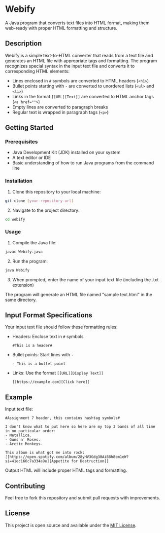 # Webify

A Java program that converts text files into HTML format, making them web-ready with proper HTML formatting and structure.

## Description

Webify is a simple text-to-HTML converter that reads from a text file and generates an HTML file with appropriate tags and formatting. The program recognizes special syntax in the input text file and converts it to corresponding HTML elements:

- Lines enclosed in `#` symbols are converted to HTML headers (`<h1>`)
- Bullet points starting with `-` are converted to unordered lists (`<ul>` and `<li>`)
- Links in the format `[[URL][Text]]` are converted to HTML anchor tags (`<a href="">`)
- Empty lines are converted to paragraph breaks
- Regular text is wrapped in paragraph tags (`<p>`)

## Getting Started

### Prerequisites

- Java Development Kit (JDK) installed on your system
- A text editor or IDE
- Basic understanding of how to run Java programs from the command line

### Installation

1. Clone this repository to your local machine:
```bash
git clone [your-repository-url]
```

2. Navigate to the project directory:
```bash
cd webify
```

### Usage

1. Compile the Java file:
```bash
javac Webify.java
```

2. Run the program:
```bash
java Webify
```

3. When prompted, enter the name of your input text file (including the .txt extension)

The program will generate an HTML file named "sample text.html" in the same directory.

## Input Format Specifications

Your input text file should follow these formatting rules:

- Headers: Enclose text in `#` symbols
  ```
  #This is a header#
  ```

- Bullet points: Start lines with `-`
  ```
  - This is a bullet point
  ```

- Links: Use the format `[[URL][Display Text]]`
  ```
  [[https://example.com][Click here]]
  ```

## Example

Input text file:
```text
#Assignment 7 header, this contains hashtag symbols#

I don't know what to put here so here are my top 3 bands of all time in no particular order:
- Metallica.
- Guns n' Roses.
- Arctic Monkeys.

This album is what got me into rock: [[https://open.spotify.com/album/28yHV3Gdg30AiB8h8em1eW?si=41ec166c7a334a9e][Appetite for Destruction]]
```

Output HTML will include proper HTML tags and formatting.

## Contributing

Feel free to fork this repository and submit pull requests with improvements.

## License

This project is open source and available under the [MIT License](https://opensource.org/licenses/MIT).
